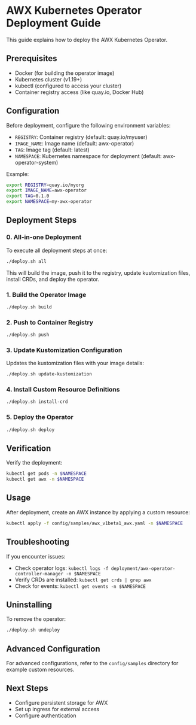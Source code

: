 # AWX Kubernetes Operator Deployment Guide

This guide explains how to deploy the AWX Kubernetes Operator.

## Prerequisites

- Docker (for building the operator image)
- Kubernetes cluster (v1.19+)
- kubectl (configured to access your cluster)
- Container registry access (like quay.io, Docker Hub)

## Configuration

Before deployment, configure the following environment variables:

- `REGISTRY`: Container registry (default: quay.io/myuser)
- `IMAGE_NAME`: Image name (default: awx-operator)
- `TAG`: Image tag (default: latest)
- `NAMESPACE`: Kubernetes namespace for deployment (default: awx-operator-system)

Example:
```bash
export REGISTRY=quay.io/myorg
export IMAGE_NAME=awx-operator
export TAG=0.1.0
export NAMESPACE=my-awx-operator
```

## Deployment Steps

### 0. All-in-one Deployment

To execute all deployment steps at once:

```bash
./deploy.sh all
```

This will build the image, push it to the registry, update kustomization files, install CRDs, and deploy the operator.

### 1. Build the Operator Image

```bash
./deploy.sh build
```

### 2. Push to Container Registry

```bash
./deploy.sh push
```

### 3. Update Kustomization Configuration

Updates the kustomization files with your image details:

```bash
./deploy.sh update-kustomization
```

### 4. Install Custom Resource Definitions

```bash
./deploy.sh install-crd
```

### 5. Deploy the Operator

```bash
./deploy.sh deploy
```

## Verification

Verify the deployment:

```bash
kubectl get pods -n $NAMESPACE
kubectl get awx -n $NAMESPACE
```

## Usage

After deployment, create an AWX instance by applying a custom resource:

```bash
kubectl apply -f config/samples/awx_v1beta1_awx.yaml -n $NAMESPACE
```

## Troubleshooting

If you encounter issues:

- Check operator logs: `kubectl logs -f deployment/awx-operator-controller-manager -n $NAMESPACE`
- Verify CRDs are installed: `kubectl get crds | grep awx`
- Check for events: `kubectl get events -n $NAMESPACE`

## Uninstalling

To remove the operator:

```bash
./deploy.sh undeploy
```

## Advanced Configuration

For advanced configurations, refer to the `config/samples` directory for example custom resources.

## Next Steps

- Configure persistent storage for AWX
- Set up ingress for external access
- Configure authentication 
